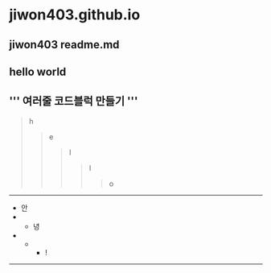 # jiwon403.github.io
## jiwon403 readme.md
  hello world
 ------------
 '''
 여러줄
 코드블럭
 만들기
 '''
 ------------
 > h
 > > e
 > > > l
 > > > > l
 > > > > > o
 ------------
 + 안
 + + 녕
 + + + !
------------

